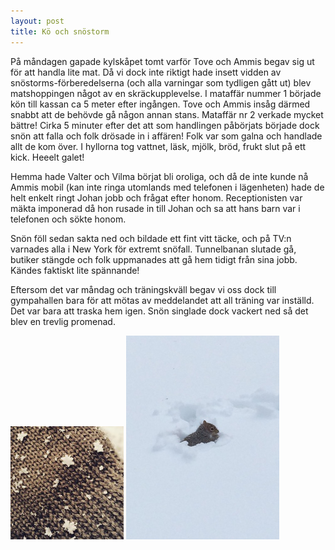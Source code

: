 ```yaml
---
layout: post
title: Kö och snöstorm
---
```


På måndagen gapade kylskåpet tomt varför Tove och Ammis begav sig ut för att
handla lite mat. Då vi dock inte riktigt hade insett vidden av
snöstorms-förberedelserna (och alla varningar som tydligen gått ut) blev
matshoppingen något av en skräckupplevelse. I mataffär nummer 1 började kön
till kassan ca 5 meter efter ingången. Tove och Ammis insåg därmed snabbt att
de behövde gå någon annan stans. Mataffär nr 2 verkade mycket bättre! Cirka 5
minuter efter det att som handlingen påbörjats började dock snön att falla och
folk drösade in i affären! Folk var som galna och handlade allt de kom över. I
hyllorna tog vattnet, läsk, mjölk, bröd, frukt slut på ett kick. Heeelt galet!

Hemma hade Valter och Vilma börjat bli oroliga, och då de inte kunde nå Ammis
mobil (kan inte ringa utomlands med telefonen i lägenheten) hade de helt enkelt
ringt Johan jobb och frågat efter honom. Receptionisten var mäkta imponerad då
hon rusade in till Johan och sa att hans barn var i telefonen och sökte honom.

Snön föll sedan sakta ned och bildade ett fint vitt täcke, och på TV:n varnades
alla i New York för extremt snöfall. Tunnelbanan slutade gå, butiker stängde
och folk uppmanades att gå hem tidigt från sina jobb. Kändes faktiskt lite
spännande!

Eftersom det var måndag och träningskväll begav vi oss dock till gympahallen
bara för att mötas av meddelandet att all träning var inställd. Det var bara
att traska hem igen. Snön singlade dock vackert ned så det blev en trevlig
promenad.

<a href="/images/2015-01-26/IMG_3568.JPG"><img src="/images/2015-01-26/thumbnails/IMG_3568.JPG" /></a>
<a href="/images/2015-01-26/IMG_3642.JPG"><img src="/images/2015-01-26/thumbnails/IMG_3642.JPG" /></a>
